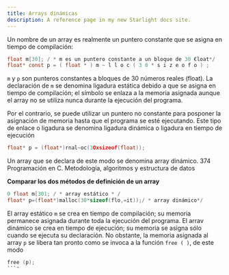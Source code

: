 ```yaml
---
title: Arrays dinámicas
description: A reference page in my new Starlight docs site.
---
```


Un nombre de un array es realmente un puntero constante que se asigna en tiempo de compilación:
```c
float m[30]; / * m es un puntero constante a un bloque de 30 €loat*/
float* const p = ( float * ) m ~ l l o c ( 3 0 * s i z e o f o ) ;
```
`m` y `p` son punteros constantes a bloques de 30 números reales (float). La declaración de `m` se denomina ligadura estática debido a que se asigna en tiempo de compilación; el símbolo se enlaza a la memoria asignada aunque el array no se utiliza nunca durante la ejecución del programa.

Por el contrario, se puede utilizar un puntero no constante para posponer la asignación de memoria hasta que el programa se esté ejecutando. Este tipo de enlace o ligadura se denomina ligadura dinámica o ligadura en tiempo de ejecución
```c
float* p = (float*)rnal~oc(3Oxsizeof(float));
```
Un array que se declara de este modo se denomina array dinámico.
374 Programación en C. Metodología, algoritmos y estructura de datos

**Comparar los dos métodos de definición de un array**
```c
0 float m[301; / * array estático * /
float* p=(float*)malloc(30*sizeof(flo,=it));/ * array dinámico*/
```
El array estático `m` se crea en tiempo de compilación; su memoria permanece asignada durante toda la ejecución del programa. El arrav dinámico se crea en tiempo de ejecución; su memoria se asigna sólo cuando se ejecuta su declaración. No obstante, la memoria asignada al array `p` se libera tan pronto como se invoca a la función `free ( )`, de este modo
```c
free (p);
```"